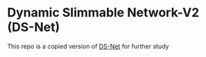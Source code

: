 # Dynamic Slimmable Network-V2 (DS-Net)

This repo is a copied version of [DS-Net](https://github.com/changlin31/DS-Net) for further study
